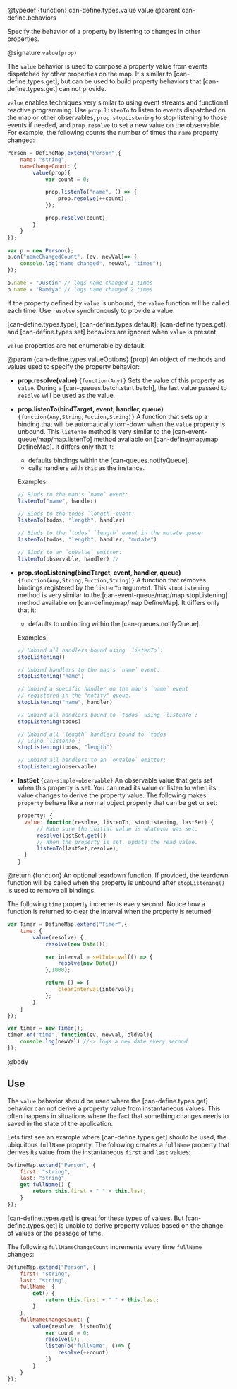 @typedef {function} can-define.types.value value
@parent can-define.behaviors

Specify the behavior of a property by listening to changes in other properties.

@signature `value(prop)`

The `value` behavior is used to compose a property value from events dispatched
by other properties on the map. It's similar to [can-define.types.get], but can
be used to build property behaviors that [can-define.types.get] can not provide.

`value` enables techniques very similar to using
event streams and functional reactive programming. Use `prop.listenTo` to listen to events
dispatched on the map or other observables,
`prop.stopListening` to stop listening to those events if needed, and `prop.resolve`
to set a new value on the observable. For example, the following
counts the number of times the `name` property changed:

```js
Person = DefineMap.extend("Person",{
    name: "string",
    nameChangeCount: {
        value(prop){
            var count = 0;

            prop.listenTo("name", () => {
                prop.resolve(++count);
            });

            prop.resolve(count);
        }
    }
});

var p = new Person();
p.on("nameChangedCount", (ev, newVal)=> {
    console.log("name changed", newVal, "times");
});

p.name = "Justin" // logs name changed 1 times
p.name = "Ramiya" // logs name changed 2 times
```

If the property defined by `value` is unbound, the `value` function will be called each time. Use `resolve` synchronously
to provide a value.

[can-define.types.type], [can-define.types.default], [can-define.types.get], and [can-define.types.set] behaviors are ignored when `value` is present.

`value` properties are not enumerable by default.

@param {can-define.types.valueOptions} [prop] An object of methods and values used to specify the property
behavior:  



- __prop.resolve(value)__ `{function(Any)}` Sets the value of this property as `value`. During a [can-queues.batch.start batch],
  the last value passed to `resolve` will be used as the value.

- __prop.listenTo(bindTarget, event, handler, queue)__ `{function(Any,String,Fuction,String)}`  A function that sets up a binding that
  will be automatically torn-down when the `value` property is unbound.  This `listenTo` method is very similar to the [can-event-queue/map/map.listenTo] method available on [can-define/map/map DefineMap].  It differs only that it:

  - defaults bindings within the [can-queues.notifyQueue].
  - calls handlers with `this` as the instance.

  Examples:

  ```js
  // Binds to the map's `name` event:
  listenTo("name", handler)     

  // Binds to the todos `length` event:
  listenTo(todos, "length", handler)

  // Binds to the `todos` `length` event in the mutate queue:
  listenTo(todos, "length", handler, "mutate")

  // Binds to an `onValue` emitter:
  listenTo(observable, handler) //
  ```

- __prop.stopListening(bindTarget, event, handler, queue)__ `{function(Any,String,Fuction,String)}`  A function that removes bindings
  registered by the `listenTo` argument.  This `stopListening` method is very similar to the [can-event-queue/map/map.stopListening] method available on [can-define/map/map DefineMap].  It differs only that it:

  - defaults to unbinding within the [can-queues.notifyQueue].

  Examples:

  ```js
  // Unbind all handlers bound using `listenTo`:
  stopListening()    

  // Unbind handlers to the map's `name` event:
  stopListening("name")   

  // Unbind a specific handler on the map's `name` event
  // registered in the "notify" queue.
  stopListening("name", handler)    

  // Unbind all handlers bound to `todos` using `listenTo`:
  stopListening(todos)

  // Unbind all `length` handlers bound to `todos`
  // using `listenTo`:
  stopListening(todos, "length")

  // Unbind all handlers to an `onValue` emitter:
  stopListening(observable)
  ```

- __lastSet__ `{can-simple-observable}` An observable value that gets set when this
  property is set.  You can read its value or listen to when its value changes to
  derive the property value.  The following makes `property` behave like a
  normal object property that can be get or set:

  ```js
  property: {
    value: function(resolve, listenTo, stopListening, lastSet) {
        // Make sure the initial value is whatever was set.
        resolve(lastSet.get())
        // When the property is set, update the read value.
        listenTo(lastSet,resolve);
    }
  }
  ```


@return {function} An optional teardown function. If provided, the teardown function
will be called when the property is unbound after `stopListening()` is used to
remove all bindings.

The following `time` property increments every second.  Notice how a function
is returned to clear the interval when the property is returned:

```js
var Timer = DefineMap.extend("Timer",{
    time: {
        value(resolve) {
            resolve(new Date());

            var interval = setInterval(() => {
                resolve(new Date())
            },1000);

            return () => {
                clearInterval(interval);
            };
        }
    }
});

var timer = new Timer();
timer.on("time", function(ev, newVal, oldVal){
    console.log(newVal) //-> logs a new date every second
});
```


@body

## Use

The `value` behavior should be used where the [can-define.types.get] behavior can
not derive a property value from instantaneous values.  This often happens in situations
where the fact that something changes needs to saved in the state of the application.

Lets first see an example where [can-define.types.get] should be used, the
ubiquitous `fullName` property.  The following creates a `fullName` property
that derives its value from the instantaneous `first` and `last` values:

```js
DefineMap.extend("Person", {
    first: "string",
    last: "string",
    get fullName() {
        return this.first + " " + this.last;
    }
});
```

[can-define.types.get] is great for these types of values. But [can-define.types.get]
is unable to derive property values based on the change of values or the
passage of time.

The following `fullNameChangeCount` increments every time `fullName` changes:

```js
DefineMap.extend("Person", {
    first: "string",
    last: "string",
    fullName: {
        get() {
            return this.first + " " + this.last;
        }
    },
    fullNameChangeCount: {
        value(resolve, listenTo){
            var count = 0;
            resolve(0);
            listenTo("fullName", ()=> {
                resolve(++count)
            })
        }
    }
});
```

